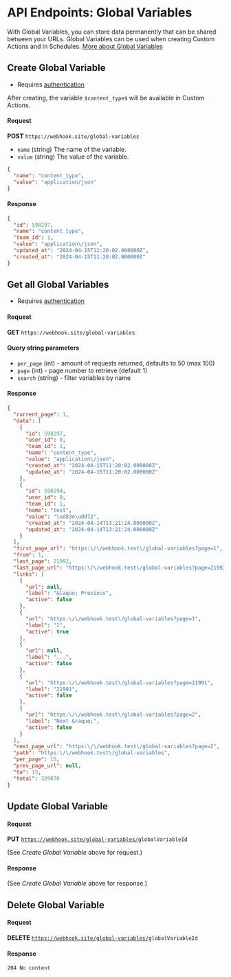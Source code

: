 # API Endpoints: Global Variables

With Global Variables, you can store data permanently that can be shared between your URLs. Global Variables can be used when creating Custom Actions and in Schedules. [More about Global Variables](/custom-actions/variables.html#global-variables)

## Create Global Variable

* Requires [authentication](/api/about.html#api-key)

After creating, the variable `$content_type$` will be available in Custom Actions.

#### Request

**POST** `https://webhook.site/global-variables`

* `name` (string) The name of the variable.
* `value` (string) The value of the variable.

```json
{
  "name": "content_type",
  "value": "application/json"
}
```

#### Response

```json
{
  "id": 598297,
  "name": "content_type",
  "team_id": 1,
  "value": "application\/json",
  "updated_at": "2024-04-15T11:20:02.000000Z",
  "created_at": "2024-04-15T11:20:02.000000Z"
}
```

## Get all Global Variables

* Requires [authentication](/api/about.html#api-key)

#### Request

**GET** `https://webhook.site/global-variables`

#### Query string parameters

* `per_page` (int) - amount of requests returned, defaults to 50 (max 100)
* `page` (int) -  page number to retrieve (default 1)
* `search` (string) - filter variables by name

#### Response

```json
{
  "current_page": 1,
  "data": [
    {
      "id": 598297,
      "user_id": 0,
      "team_id": 1,
      "name": "content_type",
      "value": "application\/json",
      "created_at": "2024-04-15T11:20:02.000000Z",
      "updated_at": "2024-04-15T11:20:02.000000Z"
    },
    {
      "id": 598294,
      "user_id": 0,
      "team_id": 1,
      "name": "test",
      "value": "\ud83e\udd72",
      "created_at": "2024-04-14T13:21:24.000000Z",
      "updated_at": "2024-04-14T13:21:24.000000Z"
    }
  ],
  "first_page_url": "https:\/\/webhook.test\/global-variables?page=1",
  "from": 1,
  "last_page": 21992,
  "last_page_url": "https:\/\/webhook.test\/global-variables?page=21992",
  "links": [
    {
      "url": null,
      "label": "&laquo; Previous",
      "active": false
    },
    {
      "url": "https:\/\/webhook.test\/global-variables?page=1",
      "label": "1",
      "active": true
    },
    {
      "url": null,
      "label": "...",
      "active": false
    },
    {
      "url": "https:\/\/webhook.test\/global-variables?page=21991",
      "label": "21991",
      "active": false
    },
    {
      "url": "https:\/\/webhook.test\/global-variables?page=2",
      "label": "Next &raquo;",
      "active": false
    }
  ],
  "next_page_url": "https:\/\/webhook.test\/global-variables?page=2",
  "path": "https:\/\/webhook.test\/global-variables",
  "per_page": 15,
  "prev_page_url": null,
  "to": 15,
  "total": 329870
}
```

## Update Global Variable

#### Request

**PUT** <code>https://webhook.site/global-variables/<span class="url-param">globalVariableId</span></code>

(See *Create Global Variable* above for request.)

#### Response

(See *Create Global Variable* above for response.)

## Delete Global Variable

#### Request

**DELETE** <code>https://webhook.site/global-variables/<span class="url-param">globalVariableId</span></code>

#### Response

`204 No content`
